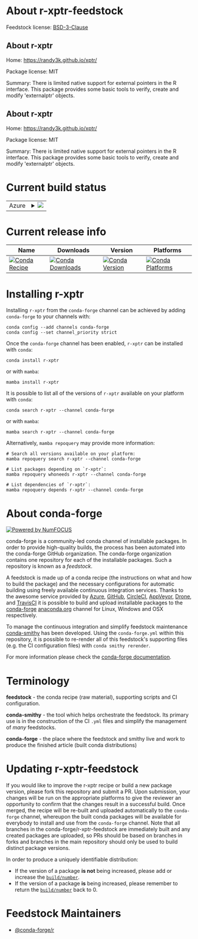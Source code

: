 About r-xptr-feedstock
======================

Feedstock license: [BSD-3-Clause](https://github.com/conda-forge/r-xptr-feedstock/blob/main/LICENSE.txt)


About r-xptr
------------

Home: https://randy3k.github.io/xptr/

Package license: MIT

Summary: There is limited native support for external pointers in the R interface. This package provides some basic tools to verify, create and modify 'externalptr' objects.

About r-xptr
------------

Home: https://randy3k.github.io/xptr/

Package license: MIT

Summary: There is limited native support for external pointers in the R interface. This package provides some basic tools to verify, create and modify 'externalptr' objects.

Current build status
====================


<table>
    
  <tr>
    <td>Azure</td>
    <td>
      <details>
        <summary>
          <a href="https://dev.azure.com/conda-forge/feedstock-builds/_build/latest?definitionId=8033&branchName=main">
            <img src="https://dev.azure.com/conda-forge/feedstock-builds/_apis/build/status/r-xptr-feedstock?branchName=main">
          </a>
        </summary>
        <table>
          <thead><tr><th>Variant</th><th>Status</th></tr></thead>
          <tbody><tr>
              <td>linux_64_r_base4.4</td>
              <td>
                <a href="https://dev.azure.com/conda-forge/feedstock-builds/_build/latest?definitionId=8033&branchName=main">
                  <img src="https://dev.azure.com/conda-forge/feedstock-builds/_apis/build/status/r-xptr-feedstock?branchName=main&jobName=linux&configuration=linux%20linux_64_r_base4.4" alt="variant">
                </a>
              </td>
            </tr><tr>
              <td>linux_64_r_base4.5</td>
              <td>
                <a href="https://dev.azure.com/conda-forge/feedstock-builds/_build/latest?definitionId=8033&branchName=main">
                  <img src="https://dev.azure.com/conda-forge/feedstock-builds/_apis/build/status/r-xptr-feedstock?branchName=main&jobName=linux&configuration=linux%20linux_64_r_base4.5" alt="variant">
                </a>
              </td>
            </tr><tr>
              <td>osx_64_r_base4.4</td>
              <td>
                <a href="https://dev.azure.com/conda-forge/feedstock-builds/_build/latest?definitionId=8033&branchName=main">
                  <img src="https://dev.azure.com/conda-forge/feedstock-builds/_apis/build/status/r-xptr-feedstock?branchName=main&jobName=osx&configuration=osx%20osx_64_r_base4.4" alt="variant">
                </a>
              </td>
            </tr><tr>
              <td>osx_64_r_base4.5</td>
              <td>
                <a href="https://dev.azure.com/conda-forge/feedstock-builds/_build/latest?definitionId=8033&branchName=main">
                  <img src="https://dev.azure.com/conda-forge/feedstock-builds/_apis/build/status/r-xptr-feedstock?branchName=main&jobName=osx&configuration=osx%20osx_64_r_base4.5" alt="variant">
                </a>
              </td>
            </tr><tr>
              <td>win_64_r_base4.4</td>
              <td>
                <a href="https://dev.azure.com/conda-forge/feedstock-builds/_build/latest?definitionId=8033&branchName=main">
                  <img src="https://dev.azure.com/conda-forge/feedstock-builds/_apis/build/status/r-xptr-feedstock?branchName=main&jobName=win&configuration=win%20win_64_r_base4.4" alt="variant">
                </a>
              </td>
            </tr><tr>
              <td>win_64_r_base4.5</td>
              <td>
                <a href="https://dev.azure.com/conda-forge/feedstock-builds/_build/latest?definitionId=8033&branchName=main">
                  <img src="https://dev.azure.com/conda-forge/feedstock-builds/_apis/build/status/r-xptr-feedstock?branchName=main&jobName=win&configuration=win%20win_64_r_base4.5" alt="variant">
                </a>
              </td>
            </tr>
          </tbody>
        </table>
      </details>
    </td>
  </tr>
</table>

Current release info
====================

| Name | Downloads | Version | Platforms |
| --- | --- | --- | --- |
| [![Conda Recipe](https://img.shields.io/badge/recipe-r--xptr-green.svg)](https://anaconda.org/conda-forge/r-xptr) | [![Conda Downloads](https://img.shields.io/conda/dn/conda-forge/r-xptr.svg)](https://anaconda.org/conda-forge/r-xptr) | [![Conda Version](https://img.shields.io/conda/vn/conda-forge/r-xptr.svg)](https://anaconda.org/conda-forge/r-xptr) | [![Conda Platforms](https://img.shields.io/conda/pn/conda-forge/r-xptr.svg)](https://anaconda.org/conda-forge/r-xptr) |

Installing r-xptr
=================

Installing `r-xptr` from the `conda-forge` channel can be achieved by adding `conda-forge` to your channels with:

```
conda config --add channels conda-forge
conda config --set channel_priority strict
```

Once the `conda-forge` channel has been enabled, `r-xptr` can be installed with `conda`:

```
conda install r-xptr
```

or with `mamba`:

```
mamba install r-xptr
```

It is possible to list all of the versions of `r-xptr` available on your platform with `conda`:

```
conda search r-xptr --channel conda-forge
```

or with `mamba`:

```
mamba search r-xptr --channel conda-forge
```

Alternatively, `mamba repoquery` may provide more information:

```
# Search all versions available on your platform:
mamba repoquery search r-xptr --channel conda-forge

# List packages depending on `r-xptr`:
mamba repoquery whoneeds r-xptr --channel conda-forge

# List dependencies of `r-xptr`:
mamba repoquery depends r-xptr --channel conda-forge
```


About conda-forge
=================

[![Powered by
NumFOCUS](https://img.shields.io/badge/powered%20by-NumFOCUS-orange.svg?style=flat&colorA=E1523D&colorB=007D8A)](https://numfocus.org)

conda-forge is a community-led conda channel of installable packages.
In order to provide high-quality builds, the process has been automated into the
conda-forge GitHub organization. The conda-forge organization contains one repository
for each of the installable packages. Such a repository is known as a *feedstock*.

A feedstock is made up of a conda recipe (the instructions on what and how to build
the package) and the necessary configurations for automatic building using freely
available continuous integration services. Thanks to the awesome service provided by
[Azure](https://azure.microsoft.com/en-us/services/devops/), [GitHub](https://github.com/),
[CircleCI](https://circleci.com/), [AppVeyor](https://www.appveyor.com/),
[Drone](https://cloud.drone.io/welcome), and [TravisCI](https://travis-ci.com/)
it is possible to build and upload installable packages to the
[conda-forge](https://anaconda.org/conda-forge) [anaconda.org](https://anaconda.org/)
channel for Linux, Windows and OSX respectively.

To manage the continuous integration and simplify feedstock maintenance
[conda-smithy](https://github.com/conda-forge/conda-smithy) has been developed.
Using the ``conda-forge.yml`` within this repository, it is possible to re-render all of
this feedstock's supporting files (e.g. the CI configuration files) with ``conda smithy rerender``.

For more information please check the [conda-forge documentation](https://conda-forge.org/docs/).

Terminology
===========

**feedstock** - the conda recipe (raw material), supporting scripts and CI configuration.

**conda-smithy** - the tool which helps orchestrate the feedstock.
                   Its primary use is in the construction of the CI ``.yml`` files
                   and simplify the management of *many* feedstocks.

**conda-forge** - the place where the feedstock and smithy live and work to
                  produce the finished article (built conda distributions)


Updating r-xptr-feedstock
=========================

If you would like to improve the r-xptr recipe or build a new
package version, please fork this repository and submit a PR. Upon submission,
your changes will be run on the appropriate platforms to give the reviewer an
opportunity to confirm that the changes result in a successful build. Once
merged, the recipe will be re-built and uploaded automatically to the
`conda-forge` channel, whereupon the built conda packages will be available for
everybody to install and use from the `conda-forge` channel.
Note that all branches in the conda-forge/r-xptr-feedstock are
immediately built and any created packages are uploaded, so PRs should be based
on branches in forks and branches in the main repository should only be used to
build distinct package versions.

In order to produce a uniquely identifiable distribution:
 * If the version of a package **is not** being increased, please add or increase
   the [``build/number``](https://docs.conda.io/projects/conda-build/en/latest/resources/define-metadata.html#build-number-and-string).
 * If the version of a package **is** being increased, please remember to return
   the [``build/number``](https://docs.conda.io/projects/conda-build/en/latest/resources/define-metadata.html#build-number-and-string)
   back to 0.

Feedstock Maintainers
=====================

* [@conda-forge/r](https://github.com/orgs/conda-forge/teams/r/)

